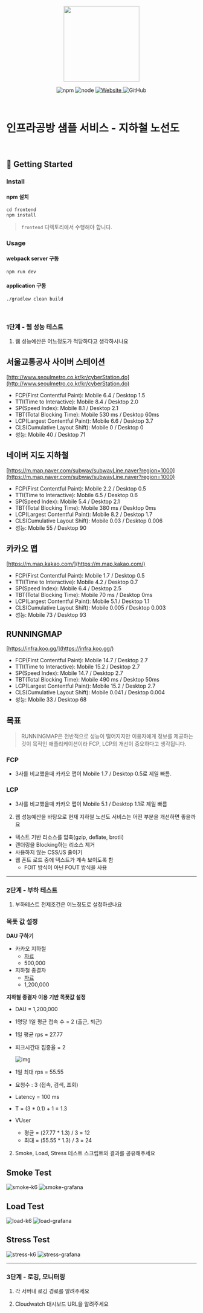 <p align="center">
    <img width="200px;" src="https://raw.githubusercontent.com/woowacourse/atdd-subway-admin-frontend/master/images/main_logo.png"/>
</p>
<p align="center">
  <img alt="npm" src="https://img.shields.io/badge/npm-%3E%3D%205.5.0-blue">
  <img alt="node" src="https://img.shields.io/badge/node-%3E%3D%209.3.0-blue">
  <a href="https://edu.nextstep.camp/c/R89PYi5H" alt="nextstep atdd">
    <img alt="Website" src="https://img.shields.io/website?url=https%3A%2F%2Fedu.nextstep.camp%2Fc%2FR89PYi5H">
  </a>
  <img alt="GitHub" src="https://img.shields.io/github/license/next-step/atdd-subway-service">
</p>

<br>

# 인프라공방 샘플 서비스 - 지하철 노선도

<br>

## 🚀 Getting Started

### Install
#### npm 설치
```
cd frontend
npm install
```
> `frontend` 디렉토리에서 수행해야 합니다.

### Usage
#### webpack server 구동
```
npm run dev
```
#### application 구동
```
./gradlew clean build
```
<br>


### 1단계 - 웹 성능 테스트
1. 웹 성능예산은 어느정도가 적당하다고 생각하시나요

## 서울교통공사 사이버 스테이션

[http://www.seoulmetro.co.kr/kr/cyberStation.do](http://www.seoulmetro.co.kr/kr/cyberStation.do)

- FCP(First Contentful Paint): Mobile 6.4 / Desktop 1.5
- TTI(Time to Interactive): Mobile 8.4 / Desktop 2.0
- SP(Speed Index): Mobile 8.1 / Desktop 2.1
- TBT(Total Blocking Time): Mobile 530 ms / Desktop 60ms
- LCP(Largest Contentful Paint): Mobile 6.6 / Desktop 3.7
- CLS(Cumulative Layout Shift): Mobile 0 / Desktop 0
- 성능: Mobile 40 / Desktop 71

## 네이버 지도 지하철

[https://m.map.naver.com/subway/subwayLine.naver?region=1000](https://m.map.naver.com/subway/subwayLine.naver?region=1000)

- FCP(First Contentful Paint): Mobile 2.2 / Desktop 0.5
- TTI(Time to Interactive): Mobile 6.5 / Desktop 0.6
- SP(Speed Index): Mobile 5.4 / Desktop 2.1
- TBT(Total Blocking Time): Mobile 380 ms / Desktop 0ms
- LCP(Largest Contentful Paint): Mobile 8.2 / Desktop 1.7
- CLS(Cumulative Layout Shift): Mobile 0.03 / Desktop 0.006
- 성능: Mobile 55 / Desktop 90

## 카카오 맵

[https://m.map.kakao.com/](https://m.map.kakao.com/)

- FCP(First Contentful Paint): Mobile 1.7 / Desktop 0.5
- TTI(Time to Interactive): Mobile 4.2 / Desktop 0.7
- SP(Speed Index): Mobile 6.4 / Desktop 2.5
- TBT(Total Blocking Time): Mobile 70 ms / Desktop 0ms
- LCP(Largest Contentful Paint): Mobile 5.1 / Desktop 1.1
- CLS(Cumulative Layout Shift): Mobile 0.005 / Desktop 0.003
- 성능: Mobile 73 / Desktop 93

## RUNNINGMAP

[https://infra.koo.gg/](https://infra.koo.gg/)

- FCP(First Contentful Paint): Mobile 14.7 / Desktop 2.7
- TTI(Time to Interactive): Mobile 15.2 / Desktop 2.7
- SP(Speed Index): Mobile 14.7 / Desktop 2.7
- TBT(Total Blocking Time): Mobile 490 ms / Desktop 50ms
- LCP(Largest Contentful Paint): Mobile 15.2 / Desktop 2.7
- CLS(Cumulative Layout Shift): Mobile 0.041 / Desktop 0.004
- 성능: Mobile 33 / Desktop 68

## 목표

> RUNNINGMAP은 전반적으로 성능이 떨어지지만 이용자에게 정보를 제공하는것이 목적인 애플리케이션이라 FCP, LCP의 개선이 중요하다고 생각됩니다.

### FCP
- 3사를 비교했을때 카카오 맵이 Mobile 1.7 / Desktop 0.5로 제일 빠름.

### LCP
- 3사를 비교했을때 카카오 맵이 Mobile 5.1 / Desktop 1.1로 제일 빠름

2. 웹 성능예산을 바탕으로 현재 지하철 노선도 서비스는 어떤 부분을 개선하면 좋을까요

- 텍스트 기반 리소스를 압축(gzip, deflate, brotli)
- 렌더링을 Blocking하는 리소스 제거
- 사용하지 않는 CSS/JS 줄이기
- 웹 폰트 로드 중에 텍스트가 계속 보이도록 함
  - FOIT 방식이 아닌 FOUT 방식을 사용



---

### 2단계 - 부하 테스트 
1. 부하테스트 전제조건은 어느정도로 설정하셨나요

### 목푯 값 설정

**DAU 구하기**

- 카카오 지하철
    - [자료](https://ko.lab.appa.pe/2016-09/kakao-korea.html)
    - 500,000
- 지하철 종결자
    - [자료](https://platum.kr/archives/61943)
    - 1,200,000

**지하철 종결자 이용 기반 목푯값 설정**

- DAU = 1,200,000
- 1명당 1일 평균 접속 수 = 2 (출근, 퇴근)
- 1일 평균 rps = 27.77
- 피크시간대 집중율 = 2
    
    ![img](./img/p1.png)
    
- 1일 최대 rps = 55.55
- 요청수 : 3 (접속, 검색, 조회)
- Latency = 100 ms
- T = (3 * 0.1) + 1 = 1.3
- VUser
    - 평균 = (27.77 * 1.3) / 3 = 12
    - 최대 = (55.55 * 1.3) / 3 = 24

2. Smoke, Load, Stress 테스트 스크립트와 결과를 공유해주세요

## Smoke Test

![smoke-k6](./k6/result/smoke-k6.png)
![smoke-grafana](./k6/result/smoke-grafana.png)

## Load Test

![load-k6](./k6/result/load-k6.png)
![load-grafana](./k6/result/load-grafana.png)

## Stress Test

![stress-k6](./k6/result/stress-k6.png)
![stress-grafana](./k6/result/stress-grafana.png)

---

### 3단계 - 로깅, 모니터링
1. 각 서버내 로깅 경로를 알려주세요

2. Cloudwatch 대시보드 URL을 알려주세요
